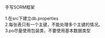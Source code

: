 手写SORM框架 <br/>
<br/>
1.在src下建立db.properties <br/>
2.每张表只有一个主键，不能处理多个主键的情况。 <br/>
3.po尽量使用包装类，不要使用基本数据类型 <br/>
